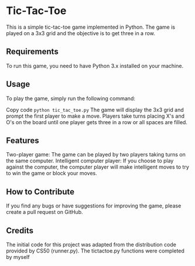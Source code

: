 # Tic-Tac-Toe 
This is a simple tic-tac-toe game implemented in Python. The game is played on a 3x3 grid and the objective is to get three in a row.

## Requirements

To run this game, you need to have Python 3.x installed on your machine.

## Usage
To play the game, simply run the following command:

Copy code
`python tic_tac_toe.py`
The game will display the 3x3 grid and prompt the first player to make a move. Players take turns placing X's and O's on the board until one player gets three in a row or all spaces are filled.

## Features
Two-player game: The game can be played by two players taking turns on the same computer.
Intelligent computer player: If you choose to play against the computer, the computer player will make intelligent moves to try to win the game or block your moves.
## How to Contribute
If you find any bugs or have suggestions for improving the game, please create a pull request on GitHub.

## Credits
The initial code for this project was adapted from the distribution code provided by CS50 (runner.py).
The tictactoe.py functions were completed by myself
